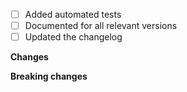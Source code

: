 - [ ] Added automated tests
- [ ] Documented for all relevant versions
- [ ] Updated the changelog

<!-- Link to related issues this PR resolves, e.g. "Resolves #236"-->

**Changes**

<!-- Detail the changes in behaviour this PR introduces. -->

**Breaking changes**

<!-- If there are any breaking changes, list them here. -->

